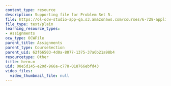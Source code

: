 ```yaml
---
content_type: resource
description: Supporting file for Problem Set 5.
file: https://ol-ocw-studio-app-qa.s3.amazonaws.com/courses/6-728-applied-quantum-and-statistical-physics-fall-2006/08e5d145e20d966ac778018766ebfd43_herm.m
file_type: text/plain
learning_resource_types:
- Assignments
ocw_type: OCWFile
parent_title: Assignments
parent_type: CourseSection
parent_uid: 62f66503-4d0a-8077-1375-37a6b21a98b4
resourcetype: Other
title: herm.m
uid: 08e5d145-e20d-966a-c778-018766ebfd43
video_files:
  video_thumbnail_file: null
---
```

